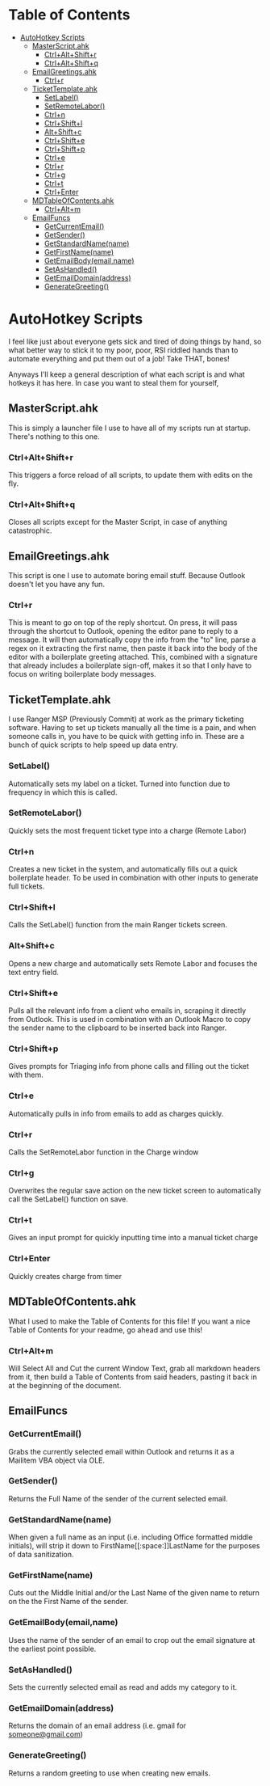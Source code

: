 # Table of Contents

* [AutoHotkey Scripts](#AutoHotkey+Scripts)
	* [MasterScript.ahk](#MasterScriptahk)
		* [Ctrl+Alt+Shift+r](#CtrlAltShiftr)
		* [Ctrl+Alt+Shift+q](#CtrlAltShiftq)
	* [EmailGreetings.ahk](#EmailGreetingsahk)
		* [Ctrl+r](#Ctrlr)
	* [TicketTemplate.ahk](#TicketTemplateahk)
		* [SetLabel()](#SetLabel())
		* [SetRemoteLabor()](#SetRemoteLabor())
		* [Ctrl+n](#Ctrln)
		* [Ctrl+Shift+l](#CtrlShiftl)
		* [Alt+Shift+c](#AltShiftc)
		* [Ctrl+Shift+e](#CtrlShifte)
		* [Ctrl+Shift+p](#CtrlShiftp)
		* [Ctrl+e](#Ctrle)
		* [Ctrl+r](#Ctrlr)
		* [Ctrl+g](#Ctrlg)
		* [Ctrl+t](#Ctrlt)
		* [Ctrl+Enter](#CtrlEnter)
	* [MDTableOfContents.ahk](#MDTableOfContentsahk)
		* [Ctrl+Alt+m](#CtrlAltm)
	* [EmailFuncs](#EmailFuncs)
		* [GetCurrentEmail()](#GetCurrentEmail())
		* [GetSender()](#GetSender())
		* [GetStandardName(name)](#GetStandardName(name))
		* [GetFirstName(name)](#GetFirstName(name))
		* [GetEmailBody(email,name)](#GetEmailBody(email,name))
		* [SetAsHandled()](#SetAsHandled())
		* [GetEmailDomain(address)](#GetEmailDomain(address))
		* [GenerateGreeting()](#GenerateGreeting())

# AutoHotkey Scripts

I feel like just about everyone gets sick and tired of doing things by hand, so what better way to stick it to my poor, poor, RSI riddled hands than to automate everything and put them out of a job! Take THAT, bones!

Anyways I'll keep a general description of what each script is and what hotkeys it has here. In case you want to steal them for yourself,

## MasterScript.ahk

This is simply a launcher file I use to have all of my scripts run at startup. There's nothing to this one.

### Ctrl+Alt+Shift+r

This triggers a force reload of all scripts, to update them with edits on the fly.

### Ctrl+Alt+Shift+q

Closes all scripts except for the Master Script, in case of anything catastrophic.

## EmailGreetings.ahk

This script is one I use to automate boring email stuff. Because Outlook doesn't let you have any fun.

### Ctrl+r

This is meant to go on top of the reply shortcut. On press, it will pass through the shortcut to Outlook, opening the editor pane to reply to a message. It will then automatically copy the info from the "to" line, parse a regex on it extracting the first name, then paste it back into the body of the editor with a boilerplate greeting attached. This, combined with a signature that already includes a boilerplate sign-off, makes it so that I only have to focus on writing boilerplate body messages.

## TicketTemplate.ahk

I use Ranger MSP (Previously Commit) at work as the primary ticketing software. Having to set up tickets manually all the time is a pain, and when someone calls in, you have to be quick with getting info in. These are a bunch of quick scripts to help speed up data entry.

### SetLabel()

Automatically sets my label on a ticket. Turned into function due to frequency in which this is called.

### SetRemoteLabor()

Quickly sets the most frequent ticket type into a charge (Remote Labor)

### Ctrl+n

Creates a new ticket in the system, and automatically fills out a quick boilerplate header. To be used in combination with other inputs to generate full tickets.

### Ctrl+Shift+l

Calls the SetLabel() function from the main Ranger tickets screen.

### Alt+Shift+c

Opens a new charge and automatically sets Remote Labor and focuses the text entry field.

### Ctrl+Shift+e

Pulls all the relevant info from a client who emails in, scraping it directly from Outlook. This is used in combination with an Outlook Macro to copy the sender name to the clipboard to be inserted back into Ranger.

### Ctrl+Shift+p

Gives prompts for Triaging info from phone calls and filling out the ticket with them.

### Ctrl+e

Automatically pulls in info from emails to add as charges quickly.

### Ctrl+r

Calls the SetRemoteLabor function in the Charge window

### Ctrl+g

Overwrites the regular save action on the new ticket screen to automatically call the SetLabel() function on save.

### Ctrl+t

Gives an input prompt for quickly inputting time into a manual ticket charge

### Ctrl+Enter

Quickly creates charge from timer

## MDTableOfContents.ahk

What I used to make the Table of Contents for this file! If you want a nice Table of Contents for your readme, go ahead and use this!

### Ctrl+Alt+m

Will Select All and Cut the current Window Text, grab all markdown headers from it, then build a Table of Contents from said headers, pasting it back in at the beginning of the document.

## EmailFuncs

### GetCurrentEmail()

Grabs the currently selected email within Outlook and returns it as a Mailitem VBA object via OLE.

### GetSender()

Returns the Full Name of the sender of the current selected email.

### GetStandardName(name)

When given a full name as an input (i.e. including Office formatted middle initials), will strip it down to FirstName[[:space:]]LastName for the purposes of data sanitization.

### GetFirstName(name)

Cuts out the Middle Initial and/or the Last Name of the given name to return on the the First Name of the sender.

### GetEmailBody(email,name)

Uses the name of the sender of an email to crop out the email signature at the earliest point possible.

### SetAsHandled()

Sets the currently selected email as read and adds my category to it.

### GetEmailDomain(address)

Returns the domain of an email address (i.e. gmail for someone@gmail.com)

### GenerateGreeting()

Returns a random greeting to use when creating new emails.
